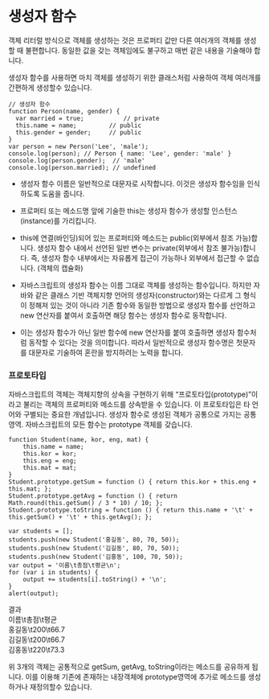 # 생성자 함수

객체 리터럴 방식으로 객체를 생성하는 것은 프로퍼티 값만 다른 여러개의 객체를 생성할 때 불편합니다. 동일한 값을 갖는 객체임에도 불구하고 매번 같은 내용을 기술해야 합니다. 

생성자 함수를 사용하면 마치 객체를 생성하기 위한 클래스처럼 사용하여 객체 여러개를 간편하게 생성할수 있습니다.
```
// 생성자 함수
function Person(name, gender) {
  var married = true;			// private
  this.name = name;			// public
  this.gender = gender;		// public
}
var person = new Person('Lee', 'male');
console.log(person); // Person { name: 'Lee', gender: 'male' }
console.log(person.gender);  // 'male'
console.log(person.married); // undefined
```
 - 생성자 함수 이름은 일반적으로 대문자로 시작합니다. 이것은 생성자 함수임을 인식하도록 도움을 줍니다.
 - 프로퍼티 또는 메소드명 앞에 기술한 this는 생성자 함수가 생성할 인스턴스(instance)를 가리킵니다.
 - this에 연결(바인딩)되어 있는 프로퍼티와 메소드는 public(외부에서 참조 가능)합니다.
생성자 함수 내에서 선언된 일반 변수는 private(외부에서 참조 불가능)합니다. 즉, 생성자 함수 내부에서는 자유롭게 접근이 가능하나 외부에서 접근할 수 없습니다. (객체의 캡슐화)

 - 자바스크립트의 생성자 함수는 이름 그대로 객체를 생성하는 함수입니다. 하지만 자바와 같은 클래스 기반 객체지향 언어의 생성자(constructor)와는 다르게 그 형식이 정해져 있는 것이 아니라 기존 함수와 동일한 방법으로 생성자 함수를 선언하고 new 연산자를 붙여서 호출하면 해당 함수는 생성자 함수로 동작합니다.

 - 이는 생성자 함수가 아닌 일반 함수에 new 연산자를 붙여 호출하면 생성자 함수처럼 동작할 수 있다는 것을 의미합니다. 따라서 일반적으로 생성자 함수명은 첫문자를 대문자로 기술하여 혼란을 방지하려는 노력을 합니다.

### 프로토타입

자바스크립트의 객체는 객체지향의 상속을 구현하기 위해 “프로토타입(prototype)”이라고 불리는 객체의 프로퍼티와 메소드를 상속받을 수 있습니다. 이 프로토타입은 타 언어와 구별되는 중요한 개념입니다. 
생성자 함수로 생성된 객체가 공통으로 가지는 공통영역. 자바스크립트의 모든 함수는 prototype 객체를 갖습니다.

```
function Student(name, kor, eng, mat) {
    this.name = name;
    this.kor = kor;
    this.eng = eng;
    this.mat = mat;
}
Student.prototype.getSum = function () { return this.kor + this.eng + this.mat; };
Student.prototype.getAvg = function () { return Math.round(this.getSum() / 3 * 10) / 10; };
Student.prototype.toString = function () { return this.name + '\t' + this.getSum() + '\t' + this.getAvg(); };

var students = [];
students.push(new Student('홍길동', 80, 70, 50));
students.push(new Student('김길동', 80, 70, 50));
students.push(new Student('김홍동', 100, 70, 50));
var output = '이름\t총점\t평균\n';
for (var i in students) {
    output += students[i].toString() + '\n';
}
alert(output);
```
결과  
이름\t총점\t평균  
홍길동\t200\t66.7  
김길동\t200\t66.7  
김홍동\t220\t73.3  

위 3개의 객체는 공통적으로 getSum, getAvg, toString이라는 메소드를 공유하게 됩니다.
이를 이용해 기존에 존재하는 내장객체에 prototype영역에 추가로 메소드를 생성하거나 재정의할수 있습니다.



